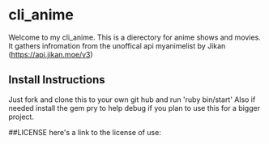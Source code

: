 # cli_anime
 Welcome to my cli_anime. This is a dierectory for anime shows and movies. It gathers infromation from the unoffical api myanimelist by Jikan (https://api.jikan.moe/v3)
 
 ## Install Instructions
 Just fork and clone this to your own git hub and run 'ruby bin/start'
 Also if needed install the gem pry to help debug if you plan to use this for a bigger project. 
 

##LICENSE 
here's a link to the license of use: 
